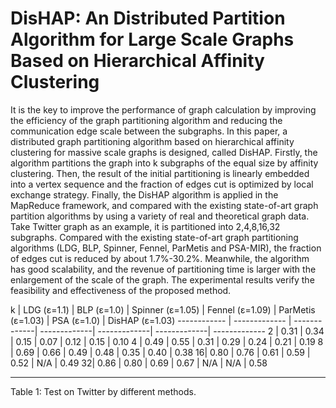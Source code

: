# DisHAP: An Distributed Partition Algorithm for Large Scale Graphs Based on Hierarchical Affinity Clustering 
It is the key to improve the performance of graph calculation by improving the efficiency of the graph partitioning algorithm and reducing the communication edge scale between the subgraphs. In this paper, a distributed graph partitioning algorithm based on hierarchical affinity clustering for massive scale graphs is designed, called DisHAP. Firstly, the algorithm partitions the graph into k subgraphs of the equal size by affinity clustering. Then, the result of the initial partitioning is linearly embedded into a vertex sequence and the fraction of edges cut is optimized by local exchange strategy. Finally, the DisHAP algorithm is applied in the MapReduce framework, and compared with the existing state-of-art graph partition algorithms by using a variety of real and theoretical graph data. Take Twitter graph as an example, it is partitioned into 2,4,8,16,32 subgraphs. Compared with the existing state-of-art graph partitioning algorithms (LDG, BLP, Spinner, Fennel, ParMetis and PSA-MIR), the fraction of edges cut is reduced by about 1.7%-30.2%. Meanwhile, the algorithm has good scalability, and the revenue of partitioning time is larger with the enlargement of the scale of the graph. The experimental results verify the feasibility and effectiveness of the proposed method.

k | LDG (ε=1.1) | BLP (ε=1.0) | Spinner (ε=1.05) | Fennel (ε=1.09) | ParMetis (ε=1.03) | PSA (ε=1.0) | DisHAP (ε=1.03)
------------ | ------------- | -------------| -------------| -------------| -------------| -------------
2 | 0.31 | 0.34 | 0.15 | 0.07 | 0.12 | 0.15 | 0.10
4 | 0.49 | 0.55 | 0.31 | 0.29 | 0.24 | 0.21 | 0.19
8 | 0.69 | 0.66 | 0.49 | 0.48 | 0.35 | 0.40 | 0.38
16| 0.80 | 0.76 | 0.61 | 0.59 | 0.52 | N/A  | 0.49
32| 0.86 | 0.80 | 0.69 | 0.67 | N/A | N/A | 0.58

--------------------- 
Table 1: Test on Twitter by different methods.
